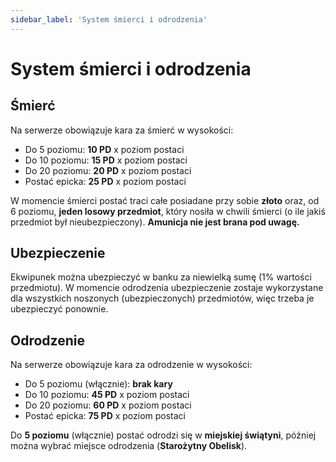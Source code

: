 ```yaml
---
sidebar_label: 'System śmierci i odrodzenia'
---
```



# System śmierci i odrodzenia

## Śmierć

Na serwerze obowiązuje kara za śmierć w wysokości:

- Do 5 poziomu: **10 PD** x poziom postaci
- Do 10 poziomu: **15 PD** x poziom postaci
- Do 20 poziomu: **20 PD** x poziom postaci
- Postać epicka: **25 PD** x poziom postaci

W momencie śmierci postać traci całe posiadane przy sobie **złoto** oraz, od 6 poziomu, **jeden losowy przedmiot**, który nosiła w chwili śmierci (o ile jakiś przedmiot był nieubezpieczony). **Amunicja nie jest brana pod uwagę.**

## Ubezpieczenie

Ekwipunek można ubezpieczyć w banku za niewielką sumę (1% wartości przedmiotu). W momencie odrodzenia ubezpieczenie zostaje wykorzystane dla wszystkich noszonych (ubezpieczonych) przedmiotów, więc trzeba je ubezpieczyć ponownie.

## Odrodzenie

Na serwerze obowiązuje kara za odrodzenie w wysokości:

- Do 5 poziomu (włącznie): **brak kary**
- Do 10 poziomu: **45 PD** x poziom postaci
- Do 20 poziomu: **60 PD** x poziom postaci
- Postać epicka: **75 PD** x poziom postaci

Do **5 poziomu** (włącznie) postać odrodzi się w **miejskiej świątyni**, później można wybrać miejsce odrodzenia (**Starożytny Obelisk**).
